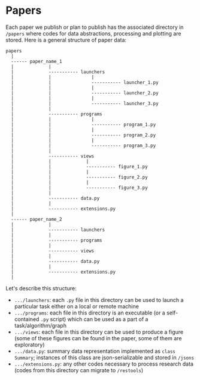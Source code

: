 # Papers

Each paper we publish or plan to publish has the associated directory in `/papers` where codes for data abstractions, processing and plotting are stored. Here is a general structure of paper data:
```
papers
  |
  ------ paper_name_1
  |             |
  |             ----------- launchers
  |             |               |
  |             |               ----------- launcher_1.py
  |             |               |
  |             |               ----------- launcher_2.py
  |             |               |
  |             |               ----------- launcher_3.py
  |             |
  |             ----------- programs
  |             |               |
  |             |               ----------- program_1.py
  |             |               |
  |             |               ----------- program_2.py
  |             |               |
  |             |               ----------- program_3.py
  |             |
  |             ----------- views
  |             |             |
  |             |             ----------- figure_1.py
  |             |             |
  |             |             ----------- figure_2.py
  |             |             |
  |             |             ----------- figure_3.py
  |             |
  |             ----------- data.py
  |             |
  |             ----------- extensions.py
  |
  ------ paper_name_2
  |             |
  |             ----------- launchers
  |             |
  |             ----------- programs
  |             |
  |             ----------- views
  |             |
  |             ----------- data.py
  |             |
  |             ----------- extensions.py
  |
```
Let's describe this structure:
* `.../launchers`: each `.py` file in this directory can be used to launch a particular task either on a local or remote machine
* `.../programs`: each file in this directory is an executable (or a self-contained `.py` script) which can be used as a part of a task/algorithm/graph
* `.../views`: each file in this directory can be used to produce a figure (some of these figures can be found in the paper, some of them are exploratory)
* `.../data.py`: summary data representation implemented as `class Summary`; instances of this class are json-serializable and stored in `/jsons` 
* `.../extensions.py`: any other codes necessary to process research data (codes from this directory can migrate to `/restools`)
